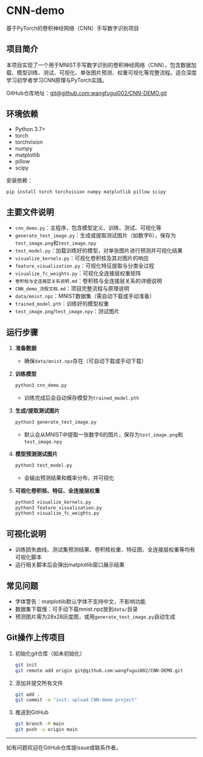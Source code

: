 # CNN-demo

基于PyTorch的卷积神经网络（CNN）手写数字识别项目

## 项目简介
本项目实现了一个用于MNIST手写数字识别的卷积神经网络（CNN），包含数据加载、模型训练、测试、可视化、单张图片预测、权重可视化等完整流程。适合深度学习初学者学习CNN原理与PyTorch实践。

GitHub仓库地址：[git@github.com:wangfugui002/CNN-DEMO.git](git@github.com:wangfugui002/CNN-DEMO.git)

## 环境依赖
- Python 3.7+
- torch
- torchvision
- numpy
- matplotlib
- pillow
- scipy

安装依赖：
```bash
pip install torch torchvision numpy matplotlib pillow scipy
```

## 主要文件说明
- `cnn_demo.py`：主程序，包含模型定义、训练、测试、可视化等
- `generate_test_image.py`：生成或提取测试图片（如数字6），保存为`test_image.png`和`test_image.npy`
- `test_model.py`：加载训练好的模型，对单张图片进行预测并可视化结果
- `visualize_kernels.py`：可视化卷积核及其对图片的响应
- `feature_visualization.py`：可视化特征提取与分类全过程
- `visualize_fc_weights.py`：可视化全连接层权重矩阵
- `卷积核与全连接层关系说明.md`：卷积核与全连接层关系的详细说明
- `CNN_demo_流程文档.md`：项目完整流程与原理说明
- `data/mnist.npz`：MNIST数据集（需自动下载或手动准备）
- `trained_model.pth`：训练好的模型权重
- `test_image.png`/`test_image.npy`：测试图片

## 运行步骤

1. **准备数据**
   - 确保`data/mnist.npz`存在（可自动下载或手动下载）

2. **训练模型**
   ```bash
   python3 cnn_demo.py
   ```
   - 训练完成后会自动保存模型为`trained_model.pth`

3. **生成/提取测试图片**
   ```bash
   python3 generate_test_image.py
   ```
   - 默认会从MNIST中提取一张数字6的图片，保存为`test_image.png`和`test_image.npy`

4. **模型预测测试图片**
   ```bash
   python3 test_model.py
   ```
   - 会输出预测结果和概率分布，并可视化

5. **可视化卷积核、特征、全连接层权重**
   ```bash
   python3 visualize_kernels.py
   python3 feature_visualization.py
   python3 visualize_fc_weights.py
   ```

## 可视化说明
- 训练损失曲线、测试集预测结果、卷积核权重、特征图、全连接层权重等均有可视化脚本
- 运行相关脚本后会弹出matplotlib窗口展示结果

## 常见问题
- 字体警告：matplotlib默认字体不支持中文，不影响功能
- 数据集下载慢：可手动下载mnist.npz放到`data/`目录
- 预测图片需为28x28灰度图，或用`generate_test_image.py`自动生成

## Git操作上传项目
1. 初始化git仓库（如未初始化）
   ```bash
   git init
   git remote add origin git@github.com:wangfugui002/CNN-DEMO.git
   ```
2. 添加并提交所有文件
   ```bash
   git add .
   git commit -m "init: upload CNN-demo project"
   ```
3. 推送到GitHub
   ```bash
   git branch -M main
   git push -u origin main
   ```

---

如有问题欢迎在GitHub仓库提issue或联系作者。 